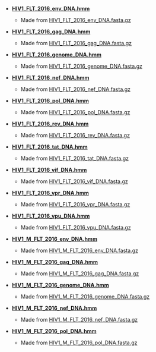 * **[HIV1_FLT_2016_env_DNA.hmm](HIV1_FLT_2016_env_DNA.hmm)**
    * Made from [HIV1_FLT_2016_env_DNA.fasta.gz](../../alignments/DNA/HIV1_FLT_2016_env_DNA.fasta.gz)

* **[HIV1_FLT_2016_gag_DNA.hmm](HIV1_FLT_2016_gag_DNA.hmm)**
    * Made from [HIV1_FLT_2016_gag_DNA.fasta.gz](../../alignments/DNA/HIV1_FLT_2016_gag_DNA.fasta.gz)

* **[HIV1_FLT_2016_genome_DNA.hmm](HIV1_FLT_2016_genome_DNA.hmm)**
    * Made from [HIV1_FLT_2016_genome_DNA.fasta.gz](../../alignments/DNA/HIV1_FLT_2016_genome_DNA.fasta.gz)

* **[HIV1_FLT_2016_nef_DNA.hmm](HIV1_FLT_2016_nef_DNA.hmm)**
    * Made from [HIV1_FLT_2016_nef_DNA.fasta.gz](../../alignments/DNA/HIV1_FLT_2016_nef_DNA.fasta.gz)

* **[HIV1_FLT_2016_pol_DNA.hmm](HIV1_FLT_2016_pol_DNA.hmm)**
    * Made from [HIV1_FLT_2016_pol_DNA.fasta.gz](../../alignments/DNA/HIV1_FLT_2016_pol_DNA.fasta.gz)

* **[HIV1_FLT_2016_rev_DNA.hmm](HIV1_FLT_2016_rev_DNA.hmm)**
    * Made from [HIV1_FLT_2016_rev_DNA.fasta.gz](../../alignments/DNA/HIV1_FLT_2016_rev_DNA.fasta.gz)

* **[HIV1_FLT_2016_tat_DNA.hmm](HIV1_FLT_2016_tat_DNA.hmm)**
    * Made from [HIV1_FLT_2016_tat_DNA.fasta.gz](../../alignments/DNA/HIV1_FLT_2016_tat_DNA.fasta.gz)

* **[HIV1_FLT_2016_vif_DNA.hmm](HIV1_FLT_2016_vif_DNA.hmm)**
    * Made from [HIV1_FLT_2016_vif_DNA.fasta.gz](../../alignments/DNA/HIV1_FLT_2016_vif_DNA.fasta.gz)

* **[HIV1_FLT_2016_vpr_DNA.hmm](HIV1_FLT_2016_vpr_DNA.hmm)**
    * Made from [HIV1_FLT_2016_vpr_DNA.fasta.gz](../../alignments/DNA/HIV1_FLT_2016_vpr_DNA.fasta.gz)

* **[HIV1_FLT_2016_vpu_DNA.hmm](HIV1_FLT_2016_vpu_DNA.hmm)**
    * Made from [HIV1_FLT_2016_vpu_DNA.fasta.gz](../../alignments/DNA/HIV1_FLT_2016_vpu_DNA.fasta.gz)

* **[HIV1_M_FLT_2016_env_DNA.hmm](HIV1_M_FLT_2016_env_DNA.hmm)**
    * Made from [HIV1_M_FLT_2016_env_DNA.fasta.gz](../../alignments/DNA/HIV1_M_FLT_2016_env_DNA.fasta.gz)

* **[HIV1_M_FLT_2016_gag_DNA.hmm](HIV1_M_FLT_2016_gag_DNA.hmm)**
    * Made from [HIV1_M_FLT_2016_gag_DNA.fasta.gz](../../alignments/DNA/HIV1_M_FLT_2016_gag_DNA.fasta.gz)

* **[HIV1_M_FLT_2016_genome_DNA.hmm](HIV1_M_FLT_2016_genome_DNA.hmm)**
    * Made from [HIV1_M_FLT_2016_genome_DNA.fasta.gz](../../alignments/DNA/HIV1_M_FLT_2016_genome_DNA.fasta.gz)

* **[HIV1_M_FLT_2016_nef_DNA.hmm](HIV1_M_FLT_2016_nef_DNA.hmm)**
    * Made from [HIV1_M_FLT_2016_nef_DNA.fasta.gz](../../alignments/DNA/HIV1_M_FLT_2016_nef_DNA.fasta.gz)

* **[HIV1_M_FLT_2016_pol_DNA.hmm](HIV1_M_FLT_2016_pol_DNA.hmm)**
    * Made from [HIV1_M_FLT_2016_pol_DNA.fasta.gz](../../alignments/DNA/HIV1_M_FLT_2016_pol_DNA.fasta.gz)